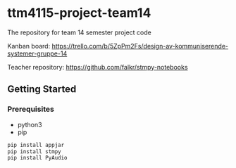 # ttm4115-project-team14
The repository for team 14 semester project code

Kanban board:
https://trello.com/b/5ZpPm2Fs/design-av-kommuniserende-systemer-gruppe-14

Teacher repository:
https://github.com/falkr/stmpy-notebooks

## Getting Started

### Prerequisites
- python3
- pip

```sh
pip install appjar
pip install stmpy
pip install PyAudio
```
